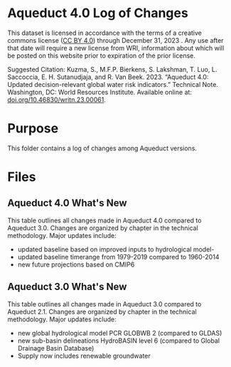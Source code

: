 # Aqueduct 4.0 Log of Changes

This dataset is licensed in accordance with the terms of  a creative commons license ([CC BY 4.0](https://creativecommons.org/licenses/by/4.0/)) through December 31, 2023 . Any use after that date will require a new license from WRI, information about which will be posted on this website prior to expiration of the prior license. 

Suggested Citation: Kuzma, S., M.F.P. Bierkens, S. Lakshman, T. Luo, L. Saccoccia, E. H. Sutanudjaja, and R. Van Beek. 2023. “Aqueduct 4.0: Updated decision-relevant global water risk indicators.” Technical Note. Washington, DC: World Resources Institute. Available online at: [doi.org/10.46830/writn.23.00061](https://doi.org/10.46830/writn.23.00061).


# Purpose
This folder contains a log of changes among Aqueduct versions. 


# Files
## Aqueduct 4.0 What's New
This table outlines all changes made in Aqueduct 4.0 compared to Aqueduct 3.0. Changes are organized by chapter in the technical methodology. Major updates include: 
- updated baseline based on improved inputs to hydrological model-
- updated baseline timerange from 1979-2019 compared to 1960-2014
- new future projections based on CMIP6


## Aqueduct 3.0 What's New
This table outlines all changes made in Aqueduct 3.0 compared to Aqueduct 2.1. Changes are organized by chapter in the technical methodology. Major updates include: 
- new global hydrological model PCR GLOBWB 2 (compared to GLDAS)
- new sub-basin delineations HydroBASIN level 6 (compared to Global Drainage Basin Database)
- Supply now includes renewable groundwater 
